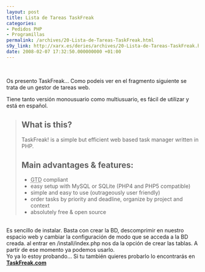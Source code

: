```yaml
---
layout: post
title: Lista de Tareas TaskFreak
categories:
- Pedidos PHP
- Programillas
permalink: /archives/20-Lista-de-Tareas-TaskFreak.html
s9y_link: http://xarx.es/deries/archives/20-Lista-de-Tareas-TaskFreak.html
date: 2008-02-07 17:32:50.000000000 +01:00
---
```

<br />
<p>Os presento TaskFreak... Como podeis ver en el fragmento siguiente se trata de un gestor de tareas web.</p><p>Tiene tanto versión monousuario como multiusuario, es fácil de utilizar y está en español.</p><blockquote><h2>What is this?</h2><p>TaskFreak! is a simple but efficient web based task manager written in PHP.</p><h2>Main advantages &amp; features:</h2><ul><li><abbr title="Getting Things Done">GTD</abbr> compliant</li><li>easy setup with MySQL or SQLite (PHP4 and PHP5 compatible)</li><li>simple and easy to use (outrageously user friendly)</li><li>order tasks by priority and deadline, organize by project
and context</li><li>absolutely free &amp; open source </li></ul></blockquote><br />
<div align="left">Es sencillo de instalar. Basta con crear la BD, descomprimir en nuestro espacio web y cambiar la configuración de modo que se acceda a la BD creada. al entrar en /install/index.php nos da la opción de crear las tablas. A partir de ese momento ya podemos usarlo.</div><div align="left"></div><div align="left"></div><div align="left">Yo ya lo estoy probando... Si tu también quieres probarlo lo encontrarás en <a href="http://taskfreak.com/"><b>TaskFreak.com</b></a></div>

